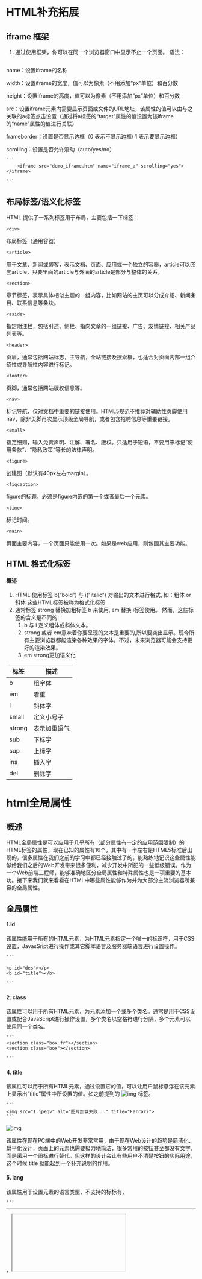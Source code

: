 # HTML补充拓展 

## iframe 框架

1. 通过使用框架，你可以在同一个浏览器窗口中显示不止一个页面。 语法：

   ```

   ```

name：设置iframe的名称

width：设置iframe的宽度，值可以为像素（不用添加“px”单位）和百分数

height：设置iframe的高度，值可以为像素（不用添加“px”单位）和百分数

src：设置iframe元素内需要显示页面或文件的URL地址，该属性的值可以由与之关联的a标签点击设置（通过将a标签的“target”属性的值设置为该iframe的“name”属性的值进行关联）

frameborder：设置是否显示边框（0 表示不显示边框/ 1 表示要显示边框）

scrolling：设置是否允许滚动（auto/yes/no）

```
​```
	<iframe src="demo_iframe.htm" name="iframe_a" scrolling="yes"></iframe>

​```
```

## 布局标签/语义化标签

HTML 提供了一系列标签用于布局，主要包括一下标签：

```
<div>
```

布局标签（通用容器）

```
<article>

```

用于文章、新闻或博客，表示文档、页面、应用或一个独立的容器，article可以嵌套article，只要里面的article与外面的article是部分与整体的关系。

```
<section>

```

章节标签，表示具体相似主题的一组内容，比如网站的主页可以分成介绍、新闻条目、联系信息等条块。

```
<aside>

```

指定附注栏，包括引述、侧栏、指向文章的一组链接、广告、友情链接、相关产品列表等。

```
<header>

```

页眉，通常包括网站标志，主导航，全站链接及搜索框，也适合对页面内部一组介绍性或导航性内容进行标记。

```
<footer>

```

页脚，通常包括网站版权信息等。

```
<nav>

```

标记导航，仅对文档中重要的链接使用。HTML5规范不推荐对辅助性页脚使用nav，除非页脚再次显示顶级全局导航，或者包含招聘信息等重要链接。

```
<small>

```

指定细则，输入免责声明、注解、署名、版权。只适用于短语，不要用来标记“使用条款”、“隐私政策”等长的法律声明。

```
<figure>
```

创建图（默认有40px左右margin）。

```
<figcaption>

```

figure的标题，必须是figure内嵌的第一个或者最后一个元素。

```
<time>

```

标记时间。

```
<main>

```

页面主要内容，一个页面只能使用一次。如果是web应用，则包围其主要功能。

## HTML 格式化标签

#### 概述

1. HTML 使用标签 b(“bold”) 与 i("italic”) 对输出的文本进行格式, 如：粗体 or 斜体 这些HTML标签被称为格式化标签
2. 通常标签 strong 替换加粗标签 b 来使用, em 替换 i标签使用。 然而，这些标签的含义是不同的：
   1. b 与 i 定义粗体或斜体文本。
   2. strong 或者 em意味着你要呈现的文本是重要的,所以要突出显示。现今所有主要浏览器都能渲染各种效果的字体。不过，未来浏览器可能会支持更好的渲染效果。
   3. em strong更加语义化

| 标签     | 描述     |
| ------ | ------ |
| b      | 粗字体    |
| em     | 着重     |
| i      | 斜体字    |
| small  | 定义小号子  |
| strong | 表示加重语气 |
| sub    | 下标字    |
| sup    | 上标字    |
| ins    | 插入字    |
| del    | 删除字    |

# html全局属性

## 概述

HTML全局属性是可以应用于几乎所有（部分属性有一定的应用范围限制）的HTML标签的属性，现在已知的属性有16个，其中有一半左右是HTML5标准后出现的，很多属性在我们之前的学习中都已经接触过了的，能熟练地记识这些属性能够给我们之后的Web开发带来很多便利，减少开发中所犯的一些低级错误。作为一个Web前端工程师，能够准确地区分全局属性和特殊属性也是一项重要的基本功。接下来我们就来看看在HTML中哪些属性能够作为并为大部分主流浏览器所兼容的全局属性。

## 全局属性

#### 1.id

该属性能用于所有的HTML元素，为HTML元素指定一个唯一的标识符，用于CSS设置，JavasSript进行操作或其它脚本语言及服务器端语言进行设置操作。

```
​```

<p id="des"></p>
<b id="title"></b>

​```

```

#### 2. class

该属性可以用于所有HTML元素，为元素添加一个或多个类名。通常是用于CSS设置或配合JavaScript进行操作设置，多个类名以空格符进行分隔，多个元素可以使用同一个类名。

```
​```
<section class="box fr"></section>
<section class="box"></section>

​```

```

#### 4. title

该属性可以用于所有HTML元素，通过设置它的值，可以让用户鼠标悬浮在该元素上显示出“title”属性中所设置的值。如之前提到的 ![img]() 标签。

```
​```
<img src="1.jpegv" alt="图片加载失败..." title="Ferrari">
​```

```

![img](https://gitee.com/moist-master/rimi_web_font/raw/master/html/html_basic/1.jpeg)

该属性在现在PC端中的Web开发非常常用，由于现在Web设计的趋势是简洁化、扁平化设计，页面上的元素也需要极力地简洁，很多常用的按钮甚至都没有文字，而是采用一个图标进行替代。但这样的设计会让有些用户不清楚按钮的实际用途，这个时候 title 就能起到一个补充说明的作用。

#### 5. lang

该属性用于设置元素的语言类型，不支持的标标有<base>，<br>，<frame>，<frameset>，<hr>，<iframe>，<param> 及 <script>，但通常的使用方式是直接给标签设置该属性，如：<html lang="zh-cn">、<html lang="zh">、<html lang="en">这样的形式，分别表示将语言类型设置为“简体中文”、“中文”、“英文”。
